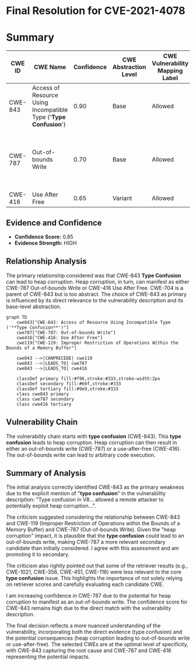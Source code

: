 # Final Resolution for CVE-2021-4078

# Summary
| CWE ID | CWE Name | Confidence | CWE Abstraction Level | CWE Vulnerability Mapping Label | CWE-Vulnerability Mapping Notes |
|---|---|---|---|---|---|
| CWE-843 | Access of Resource Using Incompatible Type ('**Type Confusion**') | 0.90 | Base | Allowed | Primary CWE. Could possibly lead to CWE-119. |
| CWE-787 | Out-of-bounds Write | 0.70 | Base | Allowed | Secondary Candidate. Heap corruption may lead to out-of-bounds write. |
| CWE-416 | Use After Free | 0.65 | Variant | Allowed | Tertiary Candidate |

## Evidence and Confidence

*   **Confidence Score:** 0.85
*   **Evidence Strength:** HIGH

## Relationship Analysis
The primary relationship considered was that CWE-843 **Type Confusion** can lead to heap corruption. Heap corruption, in turn, can manifest as either CWE-787 Out-of-bounds Write or CWE-416 Use After Free. CWE-704 is a parent of CWE-843 but is too abstract. The choice of CWE-843 as primary is influenced by its direct relevance to the vulnerability description and its base-level abstraction.

```mermaid
graph TD
    cwe843["CWE-843: Access of Resource Using Incompatible Type ('**Type Confusion**')"]
    cwe787["CWE-787: Out-of-bounds Write"]
    cwe416["CWE-416: Use After Free"]
    cwe119["CWE-119: Improper Restriction of Operations Within the Bounds of a Memory Buffer"]
    
    cwe843 -->|CANPRECEDE| cwe119
    cwe843 -->|LEADS_TO| cwe787
    cwe843 -->|LEADS_TO| cwe416
    
    classDef primary fill:#f96,stroke:#333,stroke-width:2px
    classDef secondary fill:#69f,stroke:#333
    classDef tertiary fill:#9e9,stroke:#333
    class cwe843 primary
    class cwe787 secondary
    class cwe416 tertiary
```

## Vulnerability Chain
The vulnerability chain starts with **type confusion** (CWE-843). This **type confusion** leads to heap corruption. Heap corruption can then result in either an out-of-bounds write (CWE-787) or a use-after-free (CWE-416). The out-of-bounds write can lead to arbitrary code execution.

## Summary of Analysis
The initial analysis correctly identified CWE-843 as the primary weakness due to the explicit mention of "**type confusion**" in the vulnerability description: "Type confusion in V8... allowed a remote attacker to potentially exploit heap corruption...".

The criticism suggested considering the relationship between CWE-843 and CWE-119 (Improper Restriction of Operations within the Bounds of a Memory Buffer) and CWE-787 (Out-of-bounds Write). Given the "heap corruption" impact, it is plausible that the **type confusion** could lead to an out-of-bounds write, making CWE-787 a more relevant secondary candidate than initially considered. I agree with this assessment and am promoting it to secondary.

The criticism also rightly pointed out that some of the retriever results (e.g., CWE-1021, CWE-356, CWE-451, CWE-116) were less relevant to the core **type confusion** issue. This highlights the importance of not solely relying on retriever scores and carefully evaluating each candidate CWE.

I am increasing confidence in CWE-787 due to the potential for heap corruption to manifest as an out-of-bounds write. The confidence score for CWE-843 remains high due to the direct match with the vulnerability description.

The final decision reflects a more nuanced understanding of the vulnerability, incorporating both the direct evidence (type confusion) and the potential consequences (heap corruption leading to out-of-bounds write or use-after-free).
The selected CWEs are at the optimal level of specificity, with CWE-843 capturing the root cause and CWE-787 and CWE-416 representing the potential impacts.